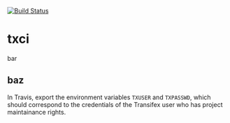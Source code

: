 [![Build Status](https://travis-ci.org/transifex/txci.png?branch=master)](https://travis-ci.org/transifex/foo)

# txci
bar

## baz

In Travis, export the environment variables `TXUSER` and `TXPASSWD`, which should correspond to the credentials of the Transifex user who has project maintainance rights.
